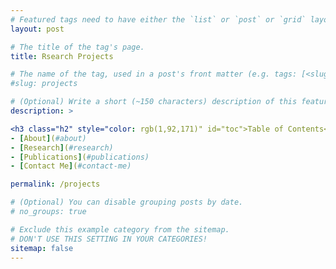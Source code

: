 ```yaml
---
# Featured tags need to have either the `list` or `post` or `grid` layout (PRO only).
layout: post

# The title of the tag's page.
title: Rsearch Projects

# The name of the tag, used in a post's front matter (e.g. tags: [<slug>]).
#slug: projects

# (Optional) Write a short (~150 characters) description of this featured tag.
description: >

<h3 class="h2" style="color: rgb(1,92,171)" id="toc">Table of Contents</h3>
- [About](#about)
- [Research](#research)
- [Publications](#publications)
- [Contact Me](#contact-me)

permalink: /projects

# (Optional) You can disable grouping posts by date.
# no_groups: true

# Exclude this example category from the sitemap.
# DON'T USE THIS SETTING IN YOUR CATEGORIES!
sitemap: false
---
```

